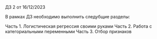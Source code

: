 ДЗ 2 от 16/12/2023

В рамках ДЗ необходимо выполнить следубщие разделы:

Часть 1. Логистическая регрессия своими руками
Часть 2. Работа с категориальными переменными
Часть 3. Отбор признаков
